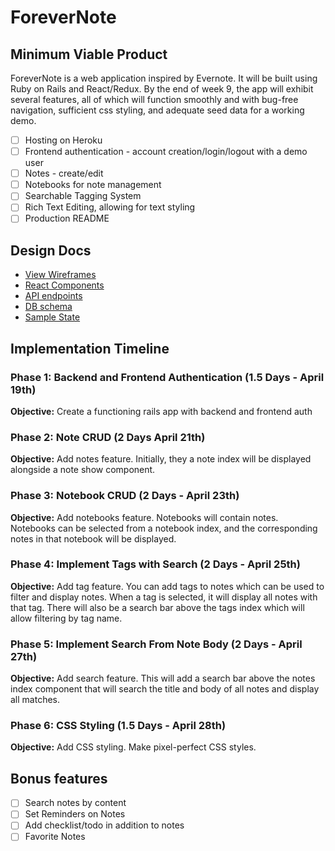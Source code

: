 # ForeverNote

## Minimum Viable Product

ForeverNote is a web application inspired by Evernote. It will be built using Ruby on Rails and React/Redux. By the end of week 9, the app will exhibit several features, all of which will function smoothly and with bug-free navigation, sufficient css styling, and adequate seed data for a working demo.

- [ ] Hosting on Heroku
- [ ] Frontend authentication - account creation/login/logout with a demo user
- [ ] Notes - create/edit
- [ ] Notebooks for note management
- [ ] Searchable Tagging System
- [ ] Rich Text Editing, allowing for text styling
- [ ] Production README

## Design Docs

* [View Wireframes][wireframes]
* [React Components][components]
* [API endpoints][api-endpoints]
* [DB schema][schema]
* [Sample State][sample-state]

[wireframes]: wirefames/png
[components]: component-hierarchy.md
[api-endpoints]: api-endpoints.md
[schema]: schema.md
[sample-state]: sample_state.md

## Implementation Timeline

### Phase 1: Backend and Frontend Authentication (1.5 Days - April 19th)
**Objective:** Create a functioning rails app with backend and frontend auth

### Phase 2: Note CRUD (2 Days April 21th)

**Objective:** Add notes feature. Initially, they a note index will be displayed alongside a note show component.

### Phase 3: Notebook CRUD (2 Days - April 23th)

**Objective:** Add notebooks feature. Notebooks will contain notes. Notebooks can be selected from a notebook index, and the corresponding notes in that notebook will be displayed.

### Phase 4: Implement Tags with Search (2 Days - April 25th)

**Objective:** Add tag feature. You can add tags to notes which can be used to filter and display notes. When a tag is selected, it will display all notes with that tag. There will also be a search bar above the tags index which will allow filtering by tag name.

### Phase 5: Implement Search From Note Body (2 Days - April 27th)

**Objective:** Add search feature. This will add a search bar above the notes index component that will search the title and body of all notes and display all matches.

### Phase 6: CSS Styling (1.5 Days - April 28th)

**Objective:** Add CSS styling. Make pixel-perfect CSS styles.

## Bonus features

- [ ] Search notes by content
- [ ] Set Reminders on Notes
- [ ] Add checklist/todo in addition to notes
- [ ] Favorite Notes
